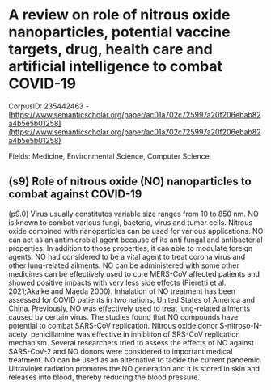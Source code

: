 # A review on role of nitrous oxide nanoparticles, potential vaccine targets, drug, health care and artificial intelligence to combat COVID-19

CorpusID: 235442463 - [https://www.semanticscholar.org/paper/ac01a702c725997a20f206ebab82a4b5e5b01258](https://www.semanticscholar.org/paper/ac01a702c725997a20f206ebab82a4b5e5b01258)

Fields: Medicine, Environmental Science, Computer Science

## (s9) Role of nitrous oxide (NO) nanoparticles to combat against COVID-19
(p9.0) Virus usually constitutes variable size ranges from 10 to 850 nm. NO is known to combat various fungi, bacteria, virus and tumor cells. Nitrous oxide combined with nanoparticles can be used for various applications. NO can act as an antimicrobial agent because of its anti fungal and antibacterial properties. In addition to those properties, it can able to modulate foreign agents. NO had considered to be a vital agent to treat corona virus and other lung-related ailments. NO can be administered with some other medicines can be effectively used to cure MERS-CoV affected patients and showed positive impacts with very less side effects (Pieretti et al. 2021;Akaike and Maeda 2000). Inhalation of NO treatment has been assessed for COVID patients in two nations, United States of America and China. Previously, NO was effectively used to treat lung-related ailments caused by certain virus. The studies found that NO compounds have potential to combat SARS-CoV replication. Nitrous oxide donor S-nitroso-N-acetyl penicillamine was effective in inhibition of SRS-CoV replication mechanism. Several researchers tried to assess the effects of NO against SARS-CoV-2 and NO donors were considered to important medical treatment. NO can be used as an alternative to tackle the current pandemic. Ultraviolet radiation promotes the NO generation and it is stored in skin and releases into blood, thereby reducing the blood pressure. 
